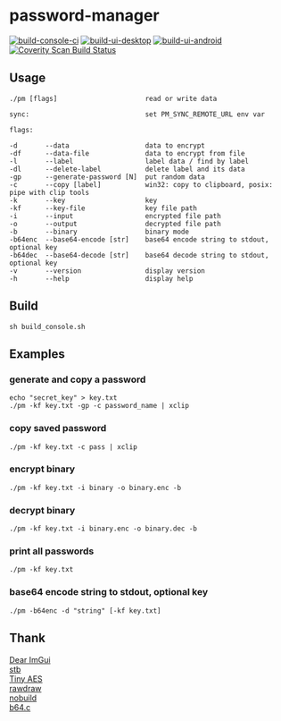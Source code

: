# password-manager

[![build-console-ci](https://github.com/Ciremun/password-manager/actions/workflows/build-console.yml/badge.svg)](https://github.com/Ciremun/password-manager/actions) [![build-ui-desktop](https://github.com/Ciremun/password-manager/actions/workflows/build-ui-desktop.yml/badge.svg)](https://github.com/Ciremun/password-manager/actions) [![build-ui-android](https://github.com/Ciremun/password-manager/actions/workflows/build-ui-android.yml/badge.svg)](https://github.com/Ciremun/password-manager/actions) [![Coverity Scan Build Status](https://scan.coverity.com/projects/23849/badge.svg)](https://scan.coverity.com/projects/ciremun-password-manager)

## Usage

    ./pm [flags]                      read or write data

    sync:                             set PM_SYNC_REMOTE_URL env var

    flags:

    -d       --data                   data to encrypt
    -df      --data-file              data to encrypt from file
    -l       --label                  label data / find by label
    -dl      --delete-label           delete label and its data
    -gp      --generate-password [N]  put random data
    -c       --copy [label]           win32: copy to clipboard, posix: pipe with clip tools
    -k       --key                    key
    -kf      --key-file               key file path
    -i       --input                  encrypted file path
    -o       --output                 decrypted file path
    -b       --binary                 binary mode
    -b64enc  --base64-encode [str]    base64 encode string to stdout, optional key
    -b64dec  --base64-decode [str]    base64 decode string to stdout, optional key
    -v       --version                display version
    -h       --help                   display help

## Build

    sh build_console.sh

## Examples

### generate and copy a password

	echo "secret_key" > key.txt
	./pm -kf key.txt -gp -c password_name | xclip

### copy saved password

	./pm -kf key.txt -c pass | xclip

### encrypt binary

	./pm -kf key.txt -i binary -o binary.enc -b

### decrypt binary

	./pm -kf key.txt -i binary.enc -o binary.dec -b

### print all passwords

    ./pm -kf key.txt

### base64 encode string to stdout, optional key

    ./pm -b64enc -d "string" [-kf key.txt]

## Thank

[Dear ImGui](https://github.com/ocornut/imgui)  
[stb](https://github.com/nothings/stb)  
[Tiny AES](https://github.com/kokke/tiny-AES-c)  
[rawdraw](https://github.com/cntools/rawdraw)  
[nobuild](https://github.com/tsoding/nobuild)  
[b64.c](https://github.com/littlstar/b64.c)  
